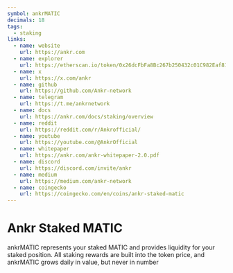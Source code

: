 ```yaml
---
symbol: ankrMATIC
decimals: 18
tags:
  - staking
links:
  - name: website
    url: https://ankr.com
  - name: explorer
    url: https://etherscan.io/token/0x26dcFbFa8Bc267b250432c01C982Eaf81cC5480C
  - name: x
    url: https://x.com/ankr
  - name: github
    url: https://github.com/Ankr-network
  - name: telegram
    url: https://t.me/ankrnetwork
  - name: docs
    url: https://ankr.com/docs/staking/overview
  - name: reddit
    url: https://reddit.com/r/Ankrofficial/
  - name: youtube
    url: https://youtube.com/@AnkrOfficial
  - name: whitepaper
    url: https://ankr.com/ankr-whitepaper-2.0.pdf
  - name: discord
    url: https://discord.com/invite/ankr
  - name: medium
    url: https://medium.com/ankr-network
  - name: coingecko
    url: https://coingecko.com/en/coins/ankr-staked-matic
---
```


# Ankr Staked MATIC

ankrMATIC represents your staked MATIC and provides liquidity for your staked position. All staking rewards are built into the token price, and ankrMATIC grows daily in value, but never in number
